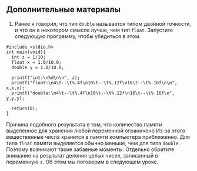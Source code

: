 ## Дополнительные материалы

1. Ранее я говорил, что тип `double` называется типом двойной точности, и что он в некотором смысле лучше, чем тип `float`. Запустите следующую программу, чтобы убедиться в этом.

```
#include <stdio.h>
int main(void){
  int z = 1/10;
  float x = 1.0/10.0;
  double y = 1.0/10.0;

  printf("int:\n%d\n\n", z);
  printf("float:\n4\t--\t%.4f\n10\t--\t%.12f\n16\t--\t%.16f\n\n", x,x,x);
  printf("double:\n4\t--\t%.4f\n10\t--\t%.12f\n16\t--\t%.16f\n", y,y,y);

  return(0);
}
```

Причина подобного результата в том, что количество памяти выделенное для хранения любой переменной ограничено Из-за этого вещественные числа хранятся в памяти компьютера приближенно. Для типа `float` памяти выделяется обычно меньше, чем для типа `double`. Поэтому возникают такие забавные моменты. Отдельно обратите внимание на результат деления целых чисел, записанный в переменную `z`. Об этом мы поговорим в следующем уроке.
